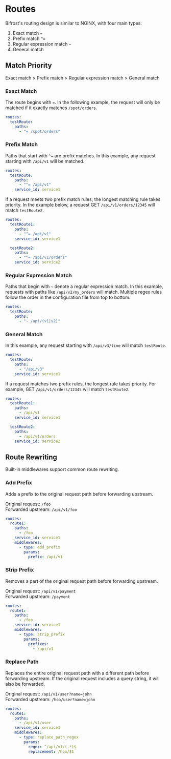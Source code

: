 # Routes

Bifrost's routing design is similar to NGINX, with four main types:

1. Exact match `=`
1. Prefix match `^=`
1. Regular expression match `~`
1. General match

## Match Priority

Exact match > Prefix match > Regular expression match > General match

### Exact Match

The route begins with `=`. In the following example, the request will only be matched if it exactly matches `/spot/orders`.

```yaml
routes:
  testRoute:
    paths:
      - "= /spot/orders"
```

### Prefix Match

Paths that start with `^=` are prefix matches. In this example, any request starting with `/api/v1` will be matched.

```yaml
routes:
  testRoute:
    paths:
      - "^= /api/v1"
    service_id: service1
```

If a request meets two prefix match rules, the longest matching rule takes priority. In the example below, a request GET `/api/v1/orders/12345` will match `testRoute2`.

```yaml
routes:
  testRoute1:
    paths:
      - "^= /api/v1"
    service_id: service1

  testRoute2:
    paths:
      - "^= /api/v1/orders"
    service_id: service2
```

### Regular Expression Match

Paths that begin with `~` denote a regular expression match. In this example, requests with paths like `/api/v2/my_orders` will match. Multiple regex rules follow the order in the configuration file from top to bottom.

```yaml
routes:
  testRoute:
    paths:
      - "~ /api/(v1|v2)"
```

### General Match

In this example, any request starting with `/api/v3/time` will match `testRoute`.

```yaml
routes:
  testRoute:
    paths:
      - "/api/v3"
    service_id: service1
```

If a request matches two prefix rules, the longest rule takes priority. For example, GET `/api/v1/orders/12345` will match `testRoute2`.

```yaml
routes:
  testRoute1:
    paths:
      - /api/v1
    service_id: service1

  testRoute2:
    paths:
      - /api/v1/orders
    service_id: service2
```

## Route Rewriting

Built-in middlewares support common route rewriting.

### Add Prefix

Adds a prefix to the original request path before forwarding upstream.

Original request: `/foo` \
Forwarded upstream: `/api/v1/foo`

```yaml
routes:
  route1:
    paths:
      - /foo
    service_id: service1
    middlewares:
      - type: add_prefix
        params:
          prefix: /api/v1
```

### Strip Prefix

Removes a part of the original request path before forwarding upstream.

Original request: `/api/v1/payment` \
Forwarded upstream: `/payment`

```yaml
routes:
  route1:
    paths:
      - /foo
    service_id: service1
    middlewares:
      - type: strip_prefix
        params:
          prefixes:
            - /api/v1
```

### Replace Path

Replaces the entire original request path with a different path before forwarding upstream. If the original request includes a query string, it will also be forwarded.

Original request: `/api/v1/user?name=john` \
Forwarded upstream: `/hoo/user?name=john`

```yaml
routes:
  route1:
    paths:
      - /api/v1/user
    service_id: service1
    middlewares:
      - type: replace_path_regex
        params:
          regex: ^/api/v1/(.*)$
          replacement: /hoo/$1
```
